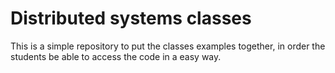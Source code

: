 # Distributed systems classes

This is a simple repository to put the classes examples together,
in order the students be able to access the code in a easy way.

